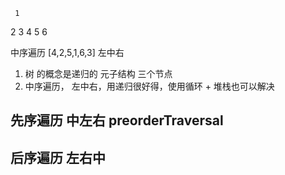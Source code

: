      1
  2      3
4   5  6   



中序遍历 [4,2,5,1,6,3]
左中右 
1. 树 的概念是递归的
元子结构  三个节点
2. 中序遍历， 左中右，用递归很好得，使用循环 + 堆栈也可以解决

## 先序遍历  中左右 preorderTraversal
## 后序遍历  左右中         

  




  